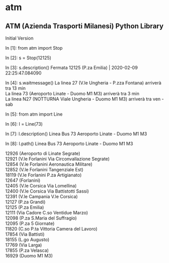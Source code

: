# atm
## ATM (Azienda Trasporti Milanesi) Python Library

Initial Version

In [1]: from atm import Stop

In [2]: s = Stop(12125)

In [3]: s.description()
Fermata 12125 (P.za Emilia) | 2020-02-09 22:25:47.084090

In [4]: s.waitmessage()
La linea 27 (V.le Ungheria - P.zza Fontana) arriverà tra 13 min<br>
La linea 73 (Aeroporto Linate - Duomo M1 M3) arriverà tra 3 min<br>
La linea N27 (NOTTURNA Viale Ungheria - Duomo M1 M3) arriverà tra ven - sab<br>

In [5]: from atm import Line

In [6]: l = Line(73)

In [7]: l.description()
Linea Bus 73 Aeroporto Linate - Duomo M1 M3

In [8]: l.path()
Linea Bus 73 Aeroporto Linate - Duomo M1 M3

12926 (Aeroporto di Linate  Segrate)<br>
12921 (V.le Forlanini Via Circonvallazione  Segrate)<br>
12854 (V.le Forlanini  Aeronautica Militare)<br>
12852 (V.le Forlanini  Tangenziale Est)<br>
18119 (V.le Forlanini P.za Artigianato)<br>
12647 (Forlanini)<br>
12405 (V.le Corsica Via Lomellina)<br>
12400 (V.le Corsica Via Battistotti Sassi)<br>
12391 (V.le Campania V.le Corsica)<br>
12127 (P.za Grandi)<br>
12125 (P.za Emilia)<br>
12111 (Via Cadore C.so Ventidue Marzo)<br>
12098 (P.za S.Maria del Suffragio)<br>
12095 (P.za 5 Giornate)<br>
11820 (C.so P.ta Vittoria  Camera del Lavoro)<br>
17854 (Via Battisti)<br>
18155 (L.go Augusto)<br>
17769 (Via Larga)<br>
17855 (P.za Velasca)<br>
16929 (Duomo M1 M3)<br>

